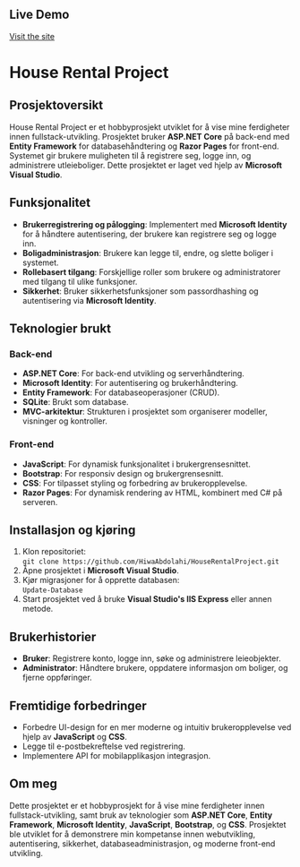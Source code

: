## Live Demo
[Visit the site](https://houserental.azurewebsites.net)


# House Rental Project

## Prosjektoversikt
House Rental Project er et hobbyprosjekt utviklet for å vise mine ferdigheter innen fullstack-utvikling. Prosjektet bruker **ASP.NET Core** på back-end med **Entity Framework** for databasehåndtering og **Razor Pages** for front-end. Systemet gir brukere muligheten til å registrere seg, logge inn, og administrere utleieboliger. Dette prosjektet er laget ved hjelp av **Microsoft Visual Studio**.

## Funksjonalitet
- **Brukerregistrering og pålogging**: Implementert med **Microsoft Identity** for å håndtere autentisering, der brukere kan registrere seg og logge inn.
- **Boligadministrasjon**: Brukere kan legge til, endre, og slette boliger i systemet.
- **Rollebasert tilgang**: Forskjellige roller som brukere og administratorer med tilgang til ulike funksjoner.
- **Sikkerhet**: Bruker sikkerhetsfunksjoner som passordhashing og autentisering via **Microsoft Identity**.

## Teknologier brukt

### Back-end
- **ASP.NET Core**: For back-end utvikling og serverhåndtering.
- **Microsoft Identity**: For autentisering og brukerhåndtering.
- **Entity Framework**: For databaseoperasjoner (CRUD).
- **SQLite**: Brukt som database.
- **MVC-arkitektur**: Strukturen i prosjektet som organiserer modeller, visninger og kontroller.

### Front-end
- **JavaScript**: For dynamisk funksjonalitet i brukergrensesnittet.
- **Bootstrap**: For responsiv design og brukergrensesnitt.
- **CSS**: For tilpasset styling og forbedring av brukeropplevelse.
- **Razor Pages**: For dynamisk rendering av HTML, kombinert med C# på serveren.

## Installasjon og kjøring
1. Klon repositoriet:  
   `git clone https://github.com/HiwaAbdolahi/HouseRentalProject.git`
2. Åpne prosjektet i **Microsoft Visual Studio**.
3. Kjør migrasjoner for å opprette databasen:  
   `Update-Database`
4. Start prosjektet ved å bruke **Visual Studio's IIS Express** eller annen metode.

## Brukerhistorier
- **Bruker**: Registrere konto, logge inn, søke og administrere leieobjekter.
- **Administrator**: Håndtere brukere, oppdatere informasjon om boliger, og fjerne oppføringer.

## Fremtidige forbedringer
- Forbedre UI-design for en mer moderne og intuitiv brukeropplevelse ved hjelp av **JavaScript** og **CSS**.
- Legge til e-postbekreftelse ved registrering.
- Implementere API for mobilapplikasjon integrasjon.

## Om meg
Dette prosjektet er et hobbyprosjekt for å vise mine ferdigheter innen fullstack-utvikling, samt bruk av teknologier som **ASP.NET Core**, **Entity Framework**, **Microsoft Identity**, **JavaScript**, **Bootstrap**, og **CSS**. Prosjektet ble utviklet for å demonstrere min kompetanse innen webutvikling, autentisering, sikkerhet, databaseadministrasjon, og moderne front-end utvikling.
